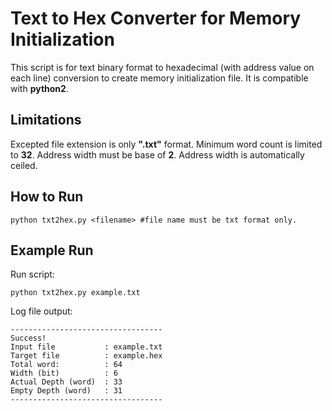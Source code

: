 # Text to Hex Converter for Memory Initialization
This script is for text binary format to hexadecimal (with address value on each line) conversion to create  memory initialization file. It is compatible with **python2**.




## Limitations

Excepted file extension is only **".txt"** format.
Minimum  word count is limited to **32**.
Address width must be base of **2**. Address width is automatically ceiled.


## How to Run
```
python txt2hex.py <filename> #file name must be txt format only.
```


## Example Run

Run script:
```
python txt2hex.py example.txt
```
Log file output:
```
----------------------------------
Success!
Input file           : example.txt
Target file          : example.hex
Total word:          : 64
Width (bit)          : 6
Actual Depth (word)  : 33
Empty Depth (word)   : 31
----------------------------------
```
